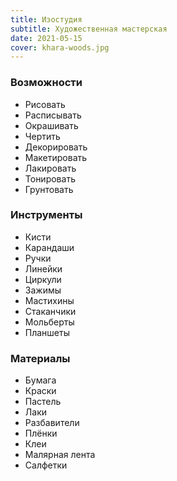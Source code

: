 ```yaml
---
title: Изостудия
subtitle: Художественная мастерская
date: 2021-05-15
cover: khara-woods.jpg
---
```


### Возможности

- Рисовать
- Расписывать
- Окрашивать
- Чертить
- Декорировать
- Макетировать
- Лакировать
- Тонировать
- Грунтовать

### Инструменты

- Кисти
- Карандаши
- Ручки
- Линейки
- Циркули
- Зажимы
- Мастихины
- Стаканчики
- Мольберты
- Планшеты

### Материалы

- Бумага
- Краски
- Пастель
- Лаки
- Разбавители
- Плёнки
- Клеи
- Малярная лента
- Салфетки
